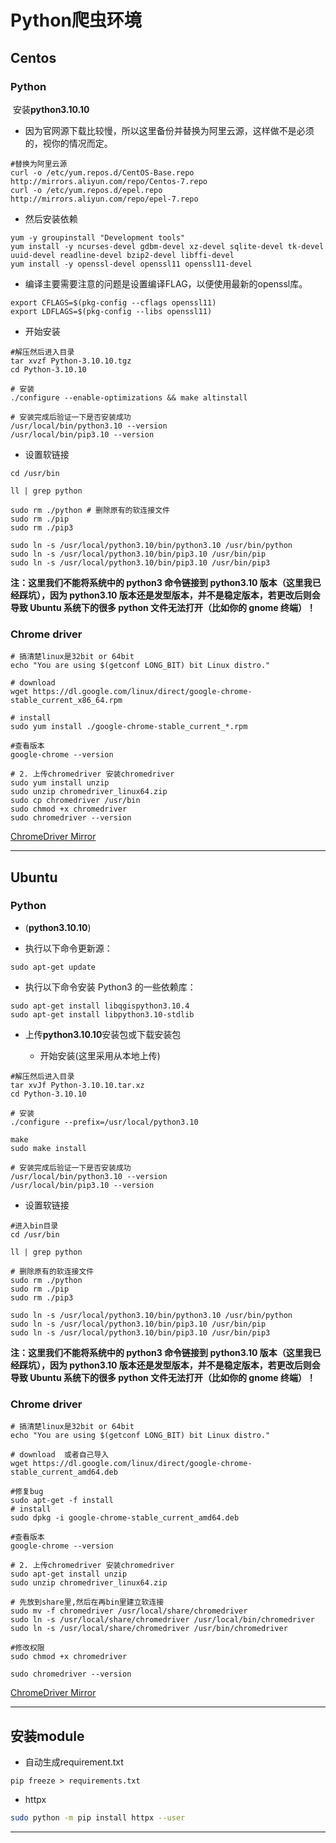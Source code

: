 # Python爬虫环境

## Centos 

### Python

​	安装**python3.10.10**

- 因为官网源下载比较慢，所以这里备份并替换为阿里云源，这样做不是必须的，视你的情况而定。


```shell
#替换为阿里云源
curl -o /etc/yum.repos.d/CentOS-Base.repo http://mirrors.aliyun.com/repo/Centos-7.repo
curl -o /etc/yum.repos.d/epel.repo http://mirrors.aliyun.com/repo/epel-7.repo
```

- 然后安装依赖


```shell
yum -y groupinstall "Development tools"
yum install -y ncurses-devel gdbm-devel xz-devel sqlite-devel tk-devel uuid-devel readline-devel bzip2-devel libffi-devel
yum install -y openssl-devel openssl11 openssl11-devel
```

- 编译主要需要注意的问题是设置编译FLAG，以便使用最新的openssl库。


```shell
export CFLAGS=$(pkg-config --cflags openssl11)
export LDFLAGS=$(pkg-config --libs openssl11)
```

- 开始安装


```shell
#解压然后进入目录
tar xvzf Python-3.10.10.tgz
cd Python-3.10.10

# 安装
./configure --enable-optimizations && make altinstall

# 安装完成后验证一下是否安装成功
/usr/local/bin/python3.10 --version
/usr/local/bin/pip3.10 --version
```

- 设置软链接


```shell
cd /usr/bin
    
ll | grep python

sudo rm ./python # 删除原有的软连接文件
sudo rm ./pip
sudo rm ./pip3

sudo ln -s /usr/local/python3.10/bin/python3.10 /usr/bin/python
sudo ln -s /usr/local/python3.10/bin/pip3.10 /usr/bin/pip
sudo ln -s /usr/local/python3.10/bin/pip3.10 /usr/bin/pip3
```

**注：这里我们不能将系统中的 python3 命令链接到 python3.10 版本（这里我已经踩坑），因为 python3.10 版本还是发型版本，并不是稳定版本，若更改后则会导致 Ubuntu 系统下的很多 python 文件无法打开（比如你的 gnome 终端）！**

### Chrome driver

```shell
# 搞清楚linux是32bit or 64bit
echo "You are using $(getconf LONG_BIT) bit Linux distro."

# download
wget https://dl.google.com/linux/direct/google-chrome-stable_current_x86_64.rpm

# install
sudo yum install ./google-chrome-stable_current_*.rpm

#查看版本
google-chrome --version

# 2. 上传chromedriver 安装chromedriver
sudo yum install unzip
sudo unzip chromedriver_linux64.zip
sudo cp chromedriver /usr/bin
sudo chmod +x chromedriver
sudo chromedriver --version
```

[ChromeDriver Mirror](http://npm.taobao.org/mirrors/chromedriver/)




----

## Ubuntu 

### Python

- (**python3.10.10**)

- 执行以下命令更新源：


```shell
sudo apt-get update
```


  - 执行以下命令安装 Python3 的一些依赖库：


```shell
sudo apt-get install libqgispython3.10.4
sudo apt-get install libpython3.10-stdlib
```


- 上传**python3.10.10**安装包或下载安装包


  - 开始安装(这里采用从本地上传)


```shell
#解压然后进入目录
tar xvJf Python-3.10.10.tar.xz
cd Python-3.10.10

# 安装
./configure --prefix=/usr/local/python3.10

make
sudo make install

# 安装完成后验证一下是否安装成功
/usr/local/bin/python3.10 --version
/usr/local/bin/pip3.10 --version
```


  - 设置软链接


```shell
#进入bin目录
cd /usr/bin

ll | grep python

# 删除原有的软连接文件
sudo rm ./python 
sudo rm ./pip
sudo rm ./pip3

sudo ln -s /usr/local/python3.10/bin/python3.10 /usr/bin/python
sudo ln -s /usr/local/python3.10/bin/pip3.10 /usr/bin/pip
sudo ln -s /usr/local/python3.10/bin/pip3.10 /usr/bin/pip3
```

**注：这里我们不能将系统中的 python3 命令链接到 python3.10 版本（这里我已经踩坑），因为 python3.10 版本还是发型版本，并不是稳定版本，若更改后则会导致 Ubuntu 系统下的很多 python 文件无法打开（比如你的 gnome 终端）！**

### Chrome driver

```shell
# 搞清楚linux是32bit or 64bit
echo "You are using $(getconf LONG_BIT) bit Linux distro."

# download  或者自己导入
wget https://dl.google.com/linux/direct/google-chrome-stable_current_amd64.deb

#修复bug
sudo apt-get -f install 
# install
sudo dpkg -i google-chrome-stable_current_amd64.deb

#查看版本
google-chrome --version

# 2. 上传chromedriver 安装chromedriver
sudo apt-get install unzip
sudo unzip chromedriver_linux64.zip

# 先放到share里,然后在再bin里建立软连接
sudo mv -f chromedriver /usr/local/share/chromedriver
sudo ln -s /usr/local/share/chromedriver /usr/local/bin/chromedriver
sudo ln -s /usr/local/share/chromedriver /usr/bin/chromedriver

#修改权限
sudo chmod +x chromedriver

sudo chromedriver --version
```

[ChromeDriver Mirror](https://registry.npmmirror.com/binary.html?path=chromedriver/)



----

## 安装module

- 自动生成requirement.txt

```shell
pip freeze > requirements.txt
```

- httpx

```sh
sudo python -m pip install httpx --user
```


---



# 